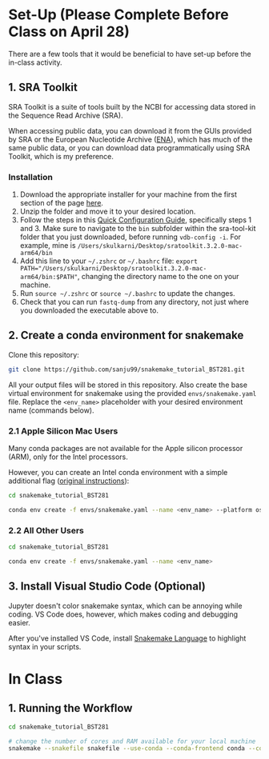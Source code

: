 # Set-Up (Please Complete Before Class on April 28)

There are a few tools that it would be beneficial to have set-up before the in-class activity.

## 1. SRA Toolkit

SRA Toolkit is a suite of tools built by the NCBI for accessing data stored in the Sequence Read Archive (SRA). 

When accessing public data, you can download it from the GUIs provided by SRA or the European Nucleotide Archive (<a href="https://www.ebi.ac.uk/ena/browser/" target="_blank">ENA</a>), which has much of the same public data, or you can download data programmatically using SRA Toolkit, which is my preference.

### Installation

1. Download the appropriate installer for your machine from the first section of the page <a href="https://github.com/ncbi/sra-tools/wiki/01.-Downloading-SRA-Toolkit" target="_blank">here</a>.
2. Unzip the folder and move it to your desired location. 
3. Follow the steps in this <a href="https://github.com/ncbi/sra-tools/wiki/03.-Quick-Toolkit-Configuration" target="_blank">Quick Configuration Guide</a>, specifically steps 1 and 3. Make sure to navigate to the `bin` subfolder within the sra-tool-kit folder that you just downloaded, before running `vdb-config -i`. For example, mine is `/Users/skulkarni/Desktop/sratoolkit.3.2.0-mac-arm64/bin`
4. Add this line to your `~/.zshrc` or `~/.bashrc` file: `export PATH="/Users/skulkarni/Desktop/sratoolkit.3.2.0-mac-arm64/bin:$PATH"`, changing the directory name to the one on your machine.
5. Run `source ~/.zshrc` or `source ~/.bashrc` to update the changes.
6. Check that you can run `fastq-dump` from any directory, not just where you downloaded the executable above to.

## 2. Create a conda environment for snakemake

Clone this repository:

```bash
git clone https://github.com/sanju99/snakemake_tutorial_BST281.git
```

All your output files will be stored in this repository. Also create the base virtual environment for snakemake using the provided `envs/snakemake.yaml` file. Replace the `<env_name>` placeholder with your desired environment name (commands below).

### 2.1 Apple Silicon Mac Users

Many conda packages are not available for the Apple silicon processor (ARM), only for the Intel processors. 

However, you can create an Intel conda environment with a simple additional flag (<a href="https://blog.rtwilson.com/how-to-create-an-x64-intel-conda-environment-on-your-apple-silicon-mac-arm-conda-install/" target="_blank">original instructions</a>):

```bash
cd snakemake_tutorial_BST281

conda env create -f envs/snakemake.yaml --name <env_name> --platform osx-64 
```

### 2.2 All Other Users

```bash
cd snakemake_tutorial_BST281

conda env create -f envs/snakemake.yaml --name <env_name>
```

## 3. Install Visual Studio Code (Optional)

Jupyter doesn't color snakemake syntax, which can be annoying while coding. VS Code does, however, which makes coding and debugging easier.

After you've installed VS Code, install <a href="https://marketplace.visualstudio.com/items?itemName=Snakemake.snakemake-lang" target="_blank">Snakemake Language</a> to highlight syntax in your scripts.

# In Class

## 1. Running the Workflow

```bash
cd snakemake_tutorial_BST281

# change the number of cores and RAM available for your local machine
snakemake --snakefile snakefile --use-conda --conda-frontend conda --configfile config.yaml --cores 8 --resources mem_mb=8000
```